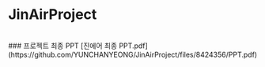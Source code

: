 # JinAirProject
<br>
### 프로젝트 최종 PPT
[진에어 최종 PPT.pdf](https://github.com/YUNCHANYEONG/JinAirProject/files/8424356/PPT.pdf)

